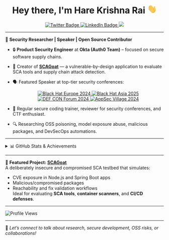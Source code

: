 <h1 align="center">Hey there, I'm Hare Krishna Rai <img src="https://raw.githubusercontent.com/harekrishnarai/harekrishnarai/master/wave.gif" width="30px"></h1>

<p align="center">
  <a href="https://x.com/harekrishna_rai">
    <img src="https://img.shields.io/badge/-@harekrishna_rai-000?style=flat-square&labelColor=000&logo=x&logoColor=white" alt="Twitter Badge"/>
  </a>
  <a href="https://www.linkedin.com/in/harekrishnarai/">
    <img src="https://img.shields.io/badge/-Hare%20Krishna%20Rai-blue?style=flat-square&logo=Linkedin&logoColor=white" alt="LinkedIn Badge"/>
  </a>
  <img src="https://img.shields.io/badge/I_am_Looking_for_Opportunities-Available-brightgreen"/>
</p>

---

🎯 **Security Researcher | Speaker | Open Source Contributor**

- 🔒 **Product Security Engineer** at **Okta (Auth0 Team)** – focused on secure software supply chains.
- 🧠 Creator of [**SCAGoat**](https://github.com/harekrishnarai/Damn-vulnerable-sca) — a vulnerable-by-design application to evaluate SCA tools and supply chain attack detection.
- 🗣️ Featured Speaker at top-tier security conferences:
  
  <p align="center">
    <a href="https://www.blackhat.com/eu-24/arsenal/schedule/index.html#scagoat---exploiting-damn-vulnerable-sca-application-42139">
      <img src="https://img.shields.io/badge/-BlackHat%20Europe%202024-black?style=for-the-badge&logo=blackhat&logoColor=white" alt="Black Hat Europe 2024"/>
    </a>
    <a href="https://www.blackhat.com/asia-25/arsenal/schedule/index.html#scagoat---exploiting-damn-vulnerable-and-compromised-sca-application-43960">
      <img src="https://img.shields.io/badge/-BlackHat%20Asia%202025-black?style=for-the-badge&logo=blackhat&logoColor=white" alt="Black Hat Asia 2025"/>
    </a>
    <a href="https://forum.defcon.org/node/249617">
      <img src="https://img.shields.io/badge/-DEF%20CON%202024-000000?style=for-the-badge&logo=probot&logoColor=white" alt="DEF CON Forum 2024"/>
    </a>
    <a href="https://www.appsecvillage.com/events/dc-2024/arsenal-scagoat-661284">
      <img src="https://img.shields.io/badge/-AppSec%20Village%202024-blueviolet?style=for-the-badge" alt="AppSec Village 2024"/>
    </a>
  </p>

- 🧰 Regular secure coding trainer, reviewer for security conferences, and CTF enthusiast.
- 🔍 Researching OSS poisoning, model exposure abuse, malicious packages, and DevSecOps automations.

---

<details>
<summary>📊 GitHub Stats & Achievements</summary>
<br/>

<p align="center">
  <img src="https://github-readme-streak-stats.herokuapp.com/?user=harekrishnarai&theme=vue-dark&hide_border=false" alt="Streak Stats"/>
  <br/>
  <img src="https://github-readme-stats.vercel.app/api/top-langs/?username=harekrishnarai&theme=vue-dark&hide_border=false&layout=compact" alt="Top Languages"/>
  <br/><br/>
  <img src="https://github-profile-trophy.vercel.app/?username=harekrishnarai&theme=gitdimmed&no-frame=true&no-bg=true&margin-w=4" alt="GitHub Trophies"/>
</p>

</details>

---

📌 **Featured Project: [SCAGoat](https://github.com/harekrishnarai/Damn-vulnerable-sca)**  
A deliberately insecure and compromised SCA testbed that simulates:
- CVE exposure in Node.js and Spring Boot apps
- Malicious/compromised packages
- Reachability and fix validation workflows  
Ideal for evaluating **SCA tools**, **container scanners**, and **CI/CD defenses**.

---

<p align="left">
  <img src="https://komarev.com/ghpvc/?username=harekrishnarai&label=Profile%20views&color=0e75b6&style=flat" alt="Profile Views"/>
</p>

---

💬 *Let’s connect to talk about research, secure development, OSS risks, or collaborations!*
